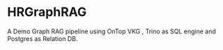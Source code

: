 # HRGraphRAG
A Demo Graph RAG pipeline using OnTop VKG , Trino as SQL engine and Postgres as Relation DB.
